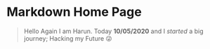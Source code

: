 # Markdown Home Page

> Hello Again
> I am Harun. Today **10/05/2020** and I *started* a big journey; Hacking my Future  :stuck_out_tongue_winking_eye:
